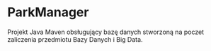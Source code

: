 # ParkManager
Projekt Java Maven obsługujący bazę danych stworzoną na poczet zaliczenia przedmiotu Bazy Danych i Big Data. 
